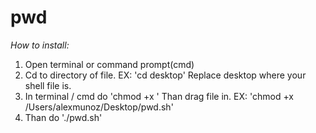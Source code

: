 # pwd
*How to install:*
1. Open terminal or command prompt(cmd)
2. Cd to directory of file. EX: 'cd desktop' Replace desktop where your shell file is.
3. In terminal / cmd do 'chmod +x ' Than drag file in. EX: 'chmod +x /Users/alexmunoz/Desktop/pwd.sh'
4. Than do './pwd.sh'
